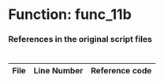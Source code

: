 # Function: func_11b 
### References in the original script files

#

| File | Line Number | Reference code |
| --- | --- | --- |
